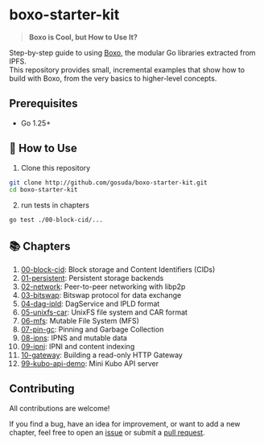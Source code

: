 # boxo-starter-kit
> **Boxo is Cool, but How to Use It?**

Step-by-step guide to using [Boxo](https://github.com/ipfs/boxo), the modular Go libraries extracted from IPFS.  
This repository provides small, incremental examples that show how to build with Boxo, from the very basics to higher-level concepts.

## Prerequisites
- Go 1.25+

## 🚀 How to Use
1. Clone this repository
```bash
git clone http://github.com/gosuda/boxo-starter-kit.git
cd boxo-starter-kit
```

2. run tests in chapters
```bash
go test ./00-block-cid/...
```

## 📚 Chapters

1. [00-block-cid](./00-block-cid): Block storage and Content Identifiers (CIDs)
2. [01-persistent](./01-persistent): Persistent storage backends
3. [02-network](./02-network): Peer-to-peer networking with libp2p
4. [03-bitswap](./03-bitswap): Bitswap protocol for data exchange
5. [04-dag-ipld](./04-dag-ipld): DagService and IPLD format
6. [05-unixfs-car](./05-unixfs-car): UnixFS file system and CAR format
7. [06-mfs](./06-mfs): Mutable File System (MFS)
8. [07-pin-gc](./07-pin-gc): Pinning and Garbage Collection
9. [08-ipns](./08-ipns): IPNS and mutable data
10. [09-ipni](./09-ipni): IPNI and content indexing
11. [10-gateway](./10-gateway): Building a read-only HTTP Gateway
12. [99-kubo-api-demo](./99-kubo-api-demo): Mini Kubo API server

## Contributing

All contributions are welcome!

If you find a bug, have an idea for improvement, or want to add a new chapter, feel free to open an [issue](https://github.com/gosuda/boxo-starter-kit/issues) or submit a [pull request](https://github.com/gosuda/boxo-starter-kit/pulls).
